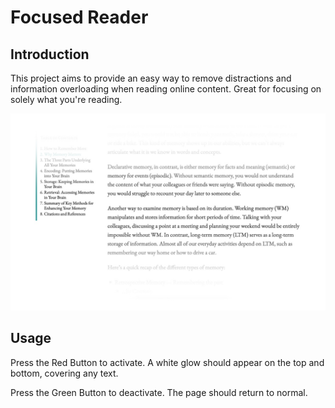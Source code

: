 # Focused Reader

## Introduction

This project aims to provide an easy way to remove distractions and information overloading when reading online content. Great for focusing on solely what you're reading.

![Example](assets/example.jpg)

## Usage

Press the Red Button to activate. A white glow should appear on the top and bottom, covering any text.

Press the Green Button to deactivate. The page should return to normal.
